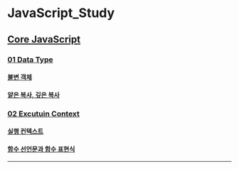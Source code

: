 # JavaScript_Study

## [Core JavaScript](https://github.com/YUJO42/JavaScript_Study/tree/master/Core_JavaScript)

### [01 Data Type](https://github.com/YUJO42/JavaScript_Study/tree/master/Core_JavaScript/01_Data_Type)
#### [불변 객체](https://github.com/YUJO42/JavaScript_Study/blob/master/Core_JavaScript/01_Data_Type/ImmutableObject.md)
#### [얕은 복사, 깊은 복사](https://github.com/YUJO42/JavaScript_Study/blob/master/Core_JavaScript/01_Data_Type/shallowCopy_deepCopy.md)

### [02 Excutuin Context](https://github.com/YUJO42/JavaScript_Study/tree/master/Core_JavaScript/02_Execution_Context)
#### [실행 컨텍스트](https://github.com/YUJO42/JavaScript_Study/blob/master/Core_JavaScript/02_Execution_Context/executionContext.md)
#### [함수 선언문과 함수 표현식](https://github.com/YUJO42/JavaScript_Study/blob/master/Core_JavaScript/02_Execution_Context/function.md)
---

